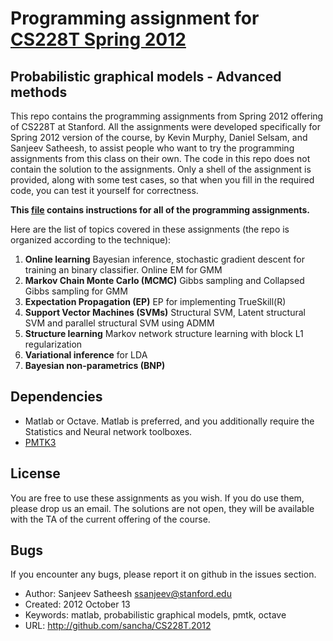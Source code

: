 # Programming assignment for [CS228T Spring 2012](https://sites.google.com/site/cs228tspring2012/)
## Probabilistic graphical models - Advanced methods

This repo contains the programming assignments from Spring 2012 offering of CS228T at Stanford. All the assignments were developed specifically for Spring 2012 version of the course, by Kevin Murphy, Daniel Selsam, and Sanjeev Satheesh, to assist people who want to try the programming assignments from this class on their own. The code in this repo does not contain the solution to the assignments. Only a shell of the assignment is provided, along with some test cases, so that when you fill in the required code, you can test it yourself for correctness. 


 **This [file](https://docs.google.com/open?id=0B7W6AEFt2Pa6U0VVS2t3VXN5cEE) contains instructions for all of the programming assignments.**

Here are the list of topics covered in these assignments (the repo is organized according to the technique):

1.	**Online learning**	Bayesian inference, stochastic gradient descent for training an binary classifier. Online EM for GMM
1.	**Markov Chain Monte Carlo (MCMC)**	Gibbs sampling and Collapsed Gibbs sampling for GMM	
1.	**Expectation Propagation (EP)**	EP for implementing TrueSkill(R)
1.	**Support Vector Machines (SVMs)**	Structural SVM, Latent structural SVM and parallel structural SVM using ADMM
1.	**Structure learning**	Markov network structure learning with block L1 regularization
1.	**Variational inference**	for LDA
1.	**Bayesian non-parametrics (BNP)**

## Dependencies
* Matlab or Octave. Matlab is preferred, and you additionally require the Statistics and Neural network toolboxes. 
* [PMTK3](http://code.google.com/p/pmtk3/)

## License
You are free to use these assignments as you wish. If you do use them, please drop us an email.
The solutions are not open, they will be available with the TA of the current offering of the course.


## Bugs

If you encounter any bugs, please report it on github in the issues section.

* Author: Sanjeev Satheesh <ssanjeev@stanford.edu>
* Created: 2012 October 13
* Keywords: matlab, probabilistic graphical models, pmtk, octave 
* URL: <http://github.com/sancha/CS228T.2012>
